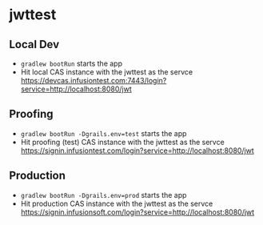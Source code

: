 # jwttest

## Local Dev
- `gradlew bootRun` starts the app
- Hit local CAS instance with the jwttest as the servce https://devcas.infusiontest.com:7443/login?service=http://localhost:8080/jwt

## Proofing
- `gradlew bootRun -Dgrails.env=test` starts the app
- Hit proofing (test) CAS instance with the jwttest as the servce https://signin.infusiontest.com/login?service=http://localhost:8080/jwt

## Production
- `gradlew bootRun -Dgrails.env=prod` starts the app
- Hit production CAS instance with the jwttest as the servce https://signin.infusionsoft.com/login?service=http://localhost:8080/jwt
